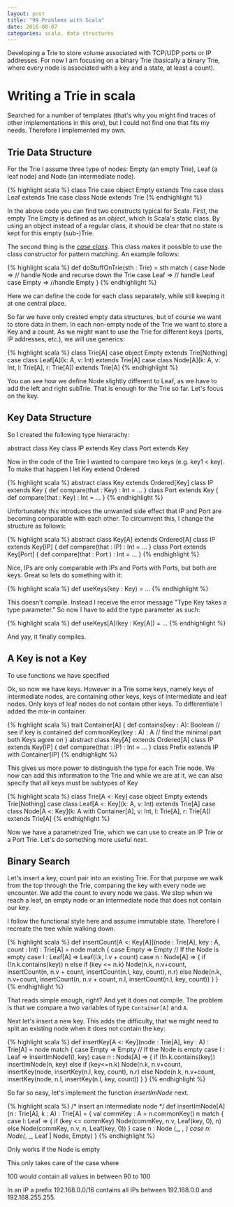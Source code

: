 ```yaml
---
layout: post
title: "99 Problems with Scala"
date: 2016-08-07
categories: scala, data structures
---
```


Developing a Trie to store volume associated with TCP/UDP ports or IP addresses.
For now I am focusing on a binary Trie (basically a binary Trie, where every
node is associated with a key and a state, at least a count).


# Writing a Trie in scala

Searched for a number of templates (that's why you might find traces of other
implementations in this one), but I could not find one that fits my needs.
Therefore I implemented my own.

## Trie Data Structure

For the Trie I assume three type of nodes: Empty (an empty Trie), Leaf (a leaf
node) and Node (an intermediate node).

{% highlight scala %}
class Trie
case object Empty extends Trie
case class Leaf extends Trie
case class Node extends Trie
{% endhighlight %}

In the above code you can find two constructs typical for Scala. First, the
empty Trie Empty is defined as an *object*, which is Scala's static class. By
using an object instead of a regular class, it should be clear that no state is
kept for this empty (sub-)Trie. 

The second thing is the [*case class*](http://docs.scala-lang.org/tutorials/tour/case-classes.html).
This class makes it possible to use the class constructor for pattern matching.
An example follows:

{% highlight scala %}
def doStuffOnTrie(sth : Trie) = sth match {
  case Node => // handle Node and recurse down the Trie
  case Leaf => // handle Leaf
  case Empty => //handle Empty
}
{% endhighlight %}

Here we can define the code for each class separately, while still keeping it at
one central place.

So far we have only created empty data structures, but of course we want to
store data in them. In each non-empty node of the Trie we want to store a Key
and a count. As we might want to use the Trie for different keys (ports, IP
addresses, etc.), we will use generics:

{% highlight scala %}
class Trie[A]
case object Empty extends Trie[Nothing]
case class Leaf[A](k: A, v: Int) extends Trie[A]
case class Node[A](k: A, v: Int, l: Trie[A], r: Trie[A]) extends Trie[A]
{% endhighlight %}

You can see how we define Node slightly different to Leaf, as we have to add the
left and right subTrie. That is enough for the Trie so far. Let's focus on the key.

## Key Data Structure

So I created the following type hierarachy:

abstract class Key
class IP extends Key
class Port extends Key

Now in the code of the Trie I wanted to compare two keys (e.g. key1 < key). To
make that happen I let Key extend Ordered

{% highlight scala %}
abstract class Key extends Ordered[Key]
class IP extends Key {
    def compare(that : Key) : Int = ...
}
class Port extends Key {
    def compare(that : Key) : Int = ...
}
{% endhighlight %}

Unfortunately this introduces the unwanted side effect that IP and Port are becoming comparable with each other. To circumvent this, I change the structure as follows:

{% highlight scala %}
abstract class Key[A] extends Ordered[A]
class IP extends Key[IP] {
    def compare(that : IP) : Int = ...
}
class Port extends Key[Port] {
    def compare(that : Port ) : Int = ...
}
{% endhighlight %}

Nice, IPs are only comparable with IPs and Ports with Ports, but both are keys.
Great so lets do something with it:

{% highlight scala %}
def useKeys(key : Key) = ...
{% endhighlight %}

This doesn't compile. Instead I receive the error message "Type Key takes a type
parameter." So now I have to add the type parameter as such:

{% highlight scala %}
def useKeys[A](key : Key[A]) = ...
{% endhighlight %}

And yay, it finally compiles.

## A Key is not a Key

To use functions we have specified 

Ok, so now we have keys. However in a Trie some keys, namely keys of
intermediate nodes, are containing other keys, keys of intermediate and leaf
nodes. Only keys of leaf nodes do not contain other keys. To differentiate I
added the mix-in container.

{% highlight scala %}
trait Container[A] {
  def contains(key : A): Boolean // see if key is contained
  def commonKey(key : A) : A // find the minimal part both Keys agree on
}
abstract class Key[A] extends Ordered[A]
class IP extends Key[IP] {
    def compare(that : IP) : Int = ...
}
class Prefix extends IP with Container[IP]
{% endhighlight %}

This gives us more power to distinguish the type for each Trie node. We now can
add this information to the Trie and while we are at it, we can also specify
that all keys must be subtypes of Key

{% highlight scala %}
class Trie[A <: Key]
case object Empty extends Trie[Nothing]
case class Leaf[A <: Key](k: A, v: Int) extends Trie[A]
case class Node[A <: Key](k: A with Container[A], v: Int, l: Trie[A], r: Trie[A]) extends Trie[A]
{% endhighlight %}

Now we have a parametrized Trie, which we can use to create an IP Trie or a Port
Trie. Let's do something more useful next.

## Binary Search

Let's insert a key, count pair into an existing Trie. For that purpose we walk
from the top through the Trie, comparing the key with every node we encounter.
We add the count to every node we pass. We stop when we reach a leaf, an empty
node or an intermediate node that does not contain our key.

I follow the functional style here and assume immutable state. Therefore I
recreate the tree while walking down.

{% highlight scala %}
def insertCount[A <: Key[A]](node : Trie[A], key : A, count : Int) : Trie[A] = node match {
  case Empty => Empty // If the Node is empty
  case l : Leaf[A] => Leaf(l.k, l.v + count)
  case n : Node[A] => {
    if (!n.k.contains(key)) n
    else
      if (key <= n.k) Node(n.k, n.v+count, insertCount(n, n.v + count, insertCount(n.l, key, count), n.r)
      else Node(n.k, n.v+count, insertCount(n, n.v + count, n.l, insertCount(n.l, key, count))
  }
}
{% endhighlight %}

That reads simple enough, right? And yet it does not compile. The problem is
that we compare a two variables of type `Container[A]` and `A`.

Next let's insert a new key. This adds the difficulty, that we might need to
split an existing node when it does not contain the key:

{% highlight scala %}
def insertKey[A <: Key](node : Trie[A], key : A) : Trie[A] = node match {
  case Empty => Empty // If the Node is empty 
  case l : Leaf => insertImNode1(l, key)
  case n : Node[A] => {
    if (!n.k.contains(key)) insertImNode(n, key)
    else
      if (key<=n.k) Node(n.k, n.v+count, insertKey(node, insertKey(n.l, key, count), n.r)
      else Node(n.k, n.v+count, insertKey(node, n.l, insertKey(n.l, key, count))
  }
}
{% endhighlight %}

So far so easy, let's implement the function *insertImNode* next.

{% highlight scala %}
/* insert an intermediate node */
def insertImNode[A](n : Trie[A], k : A) : Trie[A] = {
  val commKey : A = n.commonKey()
  n match {
    case l: Leaf => {
      if (key <= commKey)
        Node(commKey, n.v, Leaf(key, 0), n)
      else
        Node(commKey, n.v, n, Leaf(key, 0))
    }
    case n : Node (_, _, )
   case n: Node(_, _, Leaf | Node, Empty)
}
{% endhighlight %}

Only works if the Node is empty

This only takes care of the case where 

100 would contain all values in between 90 to 100

In an IP a prefix 192.168.0.0/16 contains all IPs between 192.168.0.0 and
192.168.255.255. 
